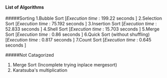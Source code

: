 #### List of Algorithms 
#####Sorting
    1.Bubble Sort 										[_Execution_ _time_ : 199.22 seconds ]
    2.Selection Sort									[_Execution_ _time_ : 75.192 seconds ]
    3.Insertion Sort									[_Execution_ _time_ : 52.833 seconds ]
	4.Shell Sort										[_Execution_ _time_ : 15.703 seconds ]
	5.Merge Sort										[_Execution_ _time_ :  0.86 seconds ]
	6.Quick Sort (without shuffling)					[_Execution_ _time_ : 0.817 seconds ]
	7.Count Sort										[_Execution_ _time_ :  0.645 seconds ]
  
#####Not Catagorized
1. Merge Sort  (Incomplete trying inplace mergesort) 
2. Karatsuba's multiplication 
